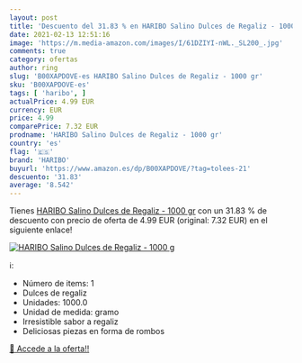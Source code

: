```yaml
---
layout: post
title: 'Descuento del 31.83 % en HARIBO Salino Dulces de Regaliz - 1000 g'
date: 2021-02-13 12:51:16
image: 'https://m.media-amazon.com/images/I/61DZIYI-nWL._SL200_.jpg'
comments: true
category: ofertas
author: ring
slug: 'B00XAPDOVE-es HARIBO Salino Dulces de Regaliz - 1000 gr'
sku: 'B00XAPDOVE-es'
tags: [ 'haribo', ]
actualPrice: 4.99 EUR
currency: EUR
price: 4.99
comparePrice: 7.32 EUR
prodname: 'HARIBO Salino Dulces de Regaliz - 1000 gr'
country: 'es'
flag: '🇪🇸'
brand: 'HARIBO'
buyurl: 'https://www.amazon.es/dp/B00XAPDOVE/?tag=tolees-21'
descuento: '31.83'
average: '8.542'
---
```


Tienes [HARIBO Salino Dulces de Regaliz - 1000 gr](https://www.amazon.es/dp/B00XAPDOVE/?tag=tolees-21) con un 31.83 % de descuento con precio de oferta de 4.99 EUR (original: 7.32 EUR) en el siguiente enlace!

[![HARIBO Salino Dulces de Regaliz - 1000 g](https://m.media-amazon.com/images/I/61DZIYI-nWL._SL200_.jpg)](https://www.amazon.es/dp/B00XAPDOVE/?tag=tolees-21)

ℹ️:

- Número de items: 1
- Dulces de regaliz
- Unidades: 1000.0
- Unidad de medida: gramo
- Irresistible sabor a regaliz
- Deliciosas piezas en forma de rombos

[🛒 Accede a la oferta!!](https://www.amazon.es/dp/B00XAPDOVE/?tag=tolees-21)
